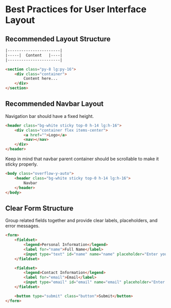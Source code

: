 # Best Practices for User Interface Layout

## Recommended Layout Structure

```txt
|-----------------------|
|-----|  Content   |----|
|-----------------------|
```

```html
<section class="py-8 lg:py-16">
    <div class="container">
        Content here...
    </div>
</section>
```

## Recommended Navbar Layout

Navigation bar should have a fixed height.

```html
<header class="bg-white sticky top-0 h-14 lg:h-16">
    <div class="container flex items-center">
        <a href="">Logo</a>
        <nav></nav>
    </div>
</header>
```

Keep in mind that navbar parent container should be scrollable to make it sticky properly.

```html
<body class="overflow-y-auto">
    <header class="bg-white sticky top-0 h-14 lg:h-16">
        Navbar
    </header>
</body>
```

## Clear Form Structure

Group related fields together and provide clear labels, placeholders, and error messages.

```html
<form>
    <fieldset>
        <legend>Personal Information</legend>
        <label for="name">Full Name</label>
        <input type="text" id="name" name="name" placeholder="Enter your full name" required />
    </fieldset>

    <fieldset>
        <legend>Contact Information</legend>
        <label for="email">Email</label>
        <input type="email" id="email" name="email" placeholder="Enter your email" required />
    </fieldset>

    <button type="submit" class="button">Submit</button>
</form>
```
